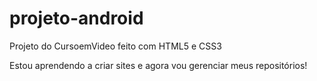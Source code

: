 # projeto-android
 Projeto do CursoemVideo feito com HTML5 e CSS3

Estou aprendendo a criar sites e agora vou gerenciar meus repositórios!